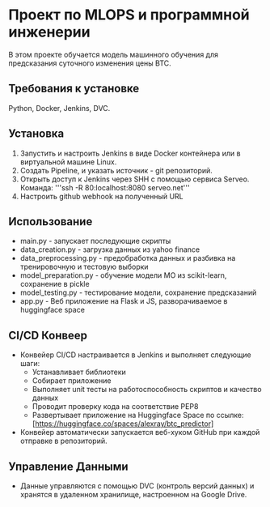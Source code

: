 # Проект по MLOPS и программной инженерии

В этом проекте обучается модель машинного обучения для предсказания суточного изменения цены BTC. 

## Требования к установке

Python, Docker, Jenkins, DVC.

## Установка

1. Запустить и настроить Jenkins в виде Docker контейнера или в виртуальной машине Linux.
2. Создать Pipeline, и указать источник - git репозиторий.
3. Открыть доступ к Jenkins через SHH с помощью сервиса Serveo. Команда:
'''ssh -R 80:localhost:8080 serveo.net'''
4. Настроить github webhook на полученный URL

## Использование

- main.py - запускает последующие скрипты
- data_creation.py - загрузка данных из yahoo finance
- data_preprocessing.py - предобработка данных и разбивка на тренировочную и тестовую выборки
- model_preparation.py - обучение модели МО из scikit-learn, сохранение в pickle
- model_testing.py - тестирование модели, сохранение предсказаний
- app.py - Веб приложение на Flask и JS, разворачиваемое в huggingface space

## CI/CD Конвеер

- Конвейер CI/CD настраивается в Jenkins и выполняет следующие шаги:
  - Устанавливает библиотеки
  - Собирает приложение
  - Выполняет unit тесты на работоспособность скриптов и качество данных
  - Проводит проверку кода на соответствие PEP8 
  - Развертывает приложение на Huggingface Space по ссылке: [https://huggingface.co/spaces/alexray/btc_predictor]
- Конвейер автоматически запускается веб-хуком GitHub при каждой отправке в репозиторий.

## Управление Данными

- Данные управляются с помощью DVC (контроль версий данных) и хранятся в удаленном хранилище, настроенном на Google Drive.
